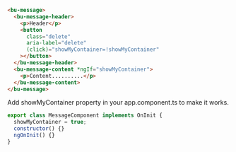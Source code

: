 ```html
<bu-message>
  <bu-message-header>
    <p>Header</p>
    <button
      class="delete"
      aria-label="delete"
      (click)="showMyContainer=!showMyContainer"
    ></button>
  </bu-message-header>
  <bu-message-content *ngIf="showMyContainer">
    <p>Content..........</p>
  </bu-message-content>
</bu-message>
```

Add showMyContainer property in your app.component.ts to make it works.

```javascript
export class MessageComponent implements OnInit {
  showMyContainer = true;
  constructor() {}
  ngOnInit() {}
}
```
